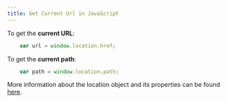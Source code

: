 ```yaml
---
title: Get Current Url in JavaScript
---
```

To get the **current URL**:

```js
    var url = window.location.href;
```

To get the **current path**:

```js
    var path = window.location.path;
```

More information about the location object and its properties can be found <a href='https://developer.mozilla.org/en-US/docs/Web/API/Window/location' target='_blank' rel='nofollow'>here</a>.

